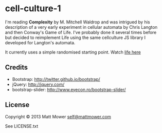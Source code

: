 # cell-culture-1

I'm reading **Complexity** by M. Mitchell Waldrop and was intrigued by his description of a very early experiment
in cellular automata by Chris Langton and then Conway's Game of Life. I've probably done it several times before but
decided to reimplement Life using the same cellculture JS library I developed for Langton's automata.

It currently uses a simple randomised starting point. Watch [life here](http://htmlpreview.github.com/?https://github.com/mmower/cell-culture-3/blob/master/src/cell_culture_3/index.html)

## Credits

* Bootstrap: http://twitter.github.io/bootstrap/
* jQuery: http://jquery.com/
* bootstrap-slider: http://www.eyecon.ro/bootstrap-slider/

## License

Copyright © 2013 Matt Mower <self@mattmower.com>

See LICENSE.txt
